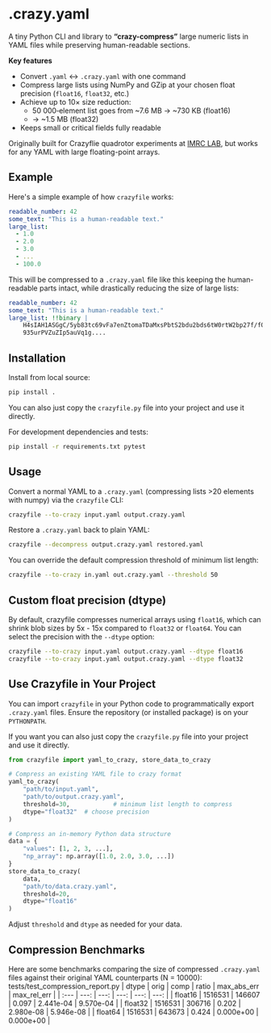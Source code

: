 # .crazy.yaml
A tiny Python CLI and library to **“crazy-compress”** large numeric lists in YAML files while preserving human-readable sections.

**Key features**  
- Convert `.yaml` ↔ `.crazy.yaml` with one command  
- Compress large lists using NumPy and GZip at your chosen float precision (`float16`, `float32`, etc.)  
- Achieve up to 10× size reduction:  
    - 50 000‐element list goes from ~7.6 MB → ~730 KB (float16)  
    - → ~1.5 MB (float32)  
- Keeps small or critical fields fully readable

Originally built for Crazyflie quadrotor experiments at [IMRC LAB](https://imrclab.github.io), but works for any YAML with large floating-point arrays.

## Example
Here's a simple example of how `crazyfile` works:
```yaml
readable_number: 42
some_text: "This is a human-readable text."
large_list:
  - 1.0
  - 2.0
  - 3.0
  - ...
  - 100.0
```
This will be compressed to a `.crazy.yaml` file like this keeping the human-readable parts intact, while drastically reducing the size of large lists:

```yaml
readable_number: 42
some_text: "This is a human-readable text."
large_list: !!binary |
    H4sIAH1ASGgC/5yb83tc69vFa7enZtomaTDaMxsPbtS2bdu2bds6tW0rtW2bp27f/f0X3vyUmcy1
    935urPVZuZIp5auVq1g....
```

## Installation
Install from local source:
```bash
pip install .
```
You can also just copy the `crazyfile.py` file into your project and use it directly.

For development dependencies and tests:
```bash
pip install -r requirements.txt pytest
```

## Usage

Convert a normal YAML to a `.crazy.yaml` (compressing lists >20 elements with numpy) via the `crazyfile` CLI:

```bash
crazyfile --to-crazy input.yaml output.crazy.yaml
```

Restore a `.crazy.yaml` back to plain YAML:

```bash
crazyfile --decompress output.crazy.yaml restored.yaml
```

You can override the default compression threshold of minimum list length:

```bash
crazyfile --to-crazy in.yaml out.crazy.yaml --threshold 50
```

## Custom float precision (dtype)

By default, crazyfile compresses numerical arrays using `float16`, which can shrink blob sizes by 5x - 15x compared to `float32` or `float64`. You can select the precision with the `--dtype` option:

```bash
crazyfile --to-crazy input.yaml output.crazy.yaml --dtype float16
crazyfile --to-crazy input.yaml output.crazy.yaml --dtype float32
```

## Use Crazyfile in Your Project

You can import `crazyfile` in your Python code to programmatically export `.crazy.yaml` files. Ensure the repository (or installed package) is on your `PYTHONPATH`. 

If you want you can also just copy the `crazyfile.py` file into your project and use it directly.

```python
from crazyfile import yaml_to_crazy, store_data_to_crazy

# Compress an existing YAML file to crazy format
yaml_to_crazy(
    "path/to/input.yaml",
    "path/to/output.crazy.yaml",
    threshold=30,            # minimum list length to compress
    dtype="float32"  # choose precision
)

# Compress an in-memory Python data structure
data = {
    "values": [1, 2, 3, ...],
    "np_array": np.array([1.0, 2.0, 3.0, ...])
}
store_data_to_crazy(
    data,
    "path/to/data.crazy.yaml",
    threshold=20,
    dtype="float16"
)
```

Adjust `threshold` and `dtype` as needed for your data.

## Compression Benchmarks
Here are some benchmarks comparing the size of compressed `.crazy.yaml` files against their original YAML counterparts (N = 10000):
tests/test_compression_report.py 
| dtype | orig | comp | ratio | max_abs_err | max_rel_err |
| :--- | ---: | ---: | ---: | ---: | ---: |
| float16 | 1516531 | 146607 | 0.097 | 2.441e-04 | 9.570e-04 |
| float32 | 1516531 | 306716 | 0.202 | 2.980e-08 | 5.946e-08 |
| float64 | 1516531 | 643673 | 0.424 | 0.000e+00 | 0.000e+00 |
